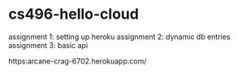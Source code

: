 # cs496-hello-cloud
assignment 1: setting up heroku
assignment 2: dynamic db entries
assignment 3: basic api

https:arcane-crag-6702.herokuapp.com/
